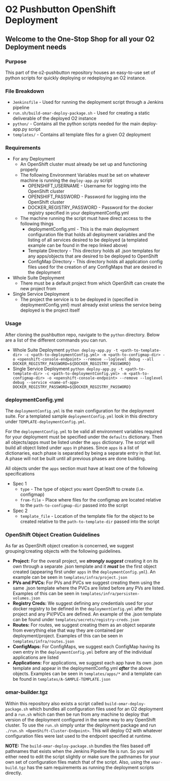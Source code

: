# O2 Pushbutton OpenShift Deployment

## Welcome to the One-Stop Shop for all your O2 Deployment needs

### Purpose
This part of the o2-pushbutton repository houses an easy-to-use set of python scripts for quickly deploying or redeploying an O2 instance.

### File Breakdown

 - `Jenkinsfile` - Used for running the deployment script through a Jenkins pipeline
 - `run.sh/build-omar-deploy-package.sh` - Used for creating a static deliverable of the deployed O2 instance
 - `python/` - Contains all the python scripts needed for the main deploy-app.py script
 - `templates/` - Contains all template files for a given O2 deployment

### Requirements

-   For any Deployment
    -   An OpenShift cluster must already be set up and functioning properly
    -   The following Environment Variables must be set on whatever machine is running the `deploy-app.py` script
        -   OPENSHIFT_USERNAME - Username for logging into the OpenShift cluster
        -   OPENSHIFT_PASSWORD - Password for logging into the OpenShift cluster
        -   DOCKER_REGISTRY_PASSWORD - Password for the docker registry specified in your deploymentConfig.yml
    -   The machine running the script must have direct access to the following things
        -   deploymentConfig.yml - This is the main deployment configuration file that holds all deployment variables and the listing of all services desired to be deployed (a templated example can be found in the repo linked above)
        -   Template Directory - This directory holds all .json templates for any apps/objects that are desired to be deployed to OpenShift
        -   ConfigMap Directory - This directory holds all application config files used for the creation of any ConfigMaps that are desired in the deployment
-   Whole Suite Deployment
    -   There must be a default project from which OpenShift can create the new project from
-   Single Service Deployment  
    -   The project the service is to be deployed in (specified in deploymentConfig.yml) must already exist unless the service being deployed is the project itself

### Usage
After cloning the pushbutton repo, navigate to the `python` directory. Below are a list of the different commands you can run.

-   Whole Suite Deployment
`python deploy-app.py -t <path-to-template-dir> -c <path-to-deploymentConfig.yml> -m <path-to-configmap-dir> -o <openshift-console-endpoint> --remove --loglevel debug --all DOCKER_REGISTRY_PASSWORD=${DOCKER_REGISTRY_PASSWORD}`
-   Single Service Deployment
`python deploy-app.py -t <path-to-template-dir> -c <path-to-deploymentConfig.yml> -m <path-to-configmap-dir> -o <openshift-console-endpoint> --remove --loglevel debug --service <name-of-app> DOCKER_REGISTRY_PASSWORD=${DOCKER_REGISTRY_PASSWORD}`

### deploymentConfig.yml
The `deploymentConfig.yml` is the main configuration for the deployment suite. For a templated sample `deploymentConfig.yml` look in this directory under `TEMPLATE-deploymentConfig.yml`.

For the `deploymentConfig.yml` to be valid all environment variables required for your deployment must be specified under the `defaults` dictionary. Then all objects/apps must be listed under the `apps` dictionary. The script will build all object listed under `apps` in phases. Since `apps` is a list of dictionaries, each phase is separated by being a separate entry in that list. A phase will not be built until all previous phases are done building.

All objects under the `apps` section must have at least one of the following specifications

 - Spec 1
	 - `type` - The type of object you want OpenShift to create (i.e. configmap)
	 - `from-file` - Place where files for the configmap are located relative to the `path-to-configmap-dir` passed into the script
 - Spec 2
	 - `template_file` - Location of the template file for the object to be created relative to the `path-to-template-dir` passed into the script

### OpenShift Object Creation Guidelines

As far as OpenShift object creation is concerned, we suggest grouping/creating objects with the following guidelines.
- **Project:**
For the overall project, we ***strongly suggest*** creating it on its own through a separate .json template and it ***must*** be the first object created (appearing first under `apps` in the `deploymentConfig.yml`). An example can be seen in `templates/infra/project.json`
- **PVs and PVCs:**
For PVs and PVCs we suggest creating them using the same .json template where the PVCs are listed before any PVs are listed. Examples of this can be seen in `templates/infra/persisten-volumes.json`
- **Registry Creds:**
We suggest defining any credentials used for your docker registry to be defined in the 	`deploymentConfig.yml` after the project and any PV/PVCs are defined. An example of the .json template can be found under `templates/secrets/registry-creds.json`
- **Routes:**
For routes, we suggest creating them as an object separate from everything else that way they are contained per deployment/project. Examples of this can be seen in `templates/infra/routes.json`
- **ConfigMaps:**
For ConfigMaps, we suggest each ConfigMap having its own entry in the `deploymentConfig.yml` before any of the individual applications are listed
- **Applications:**
For applications, we suggest each app have its own .json template and appear in the deploymentConfig.yml ***after*** the above objects. Examples can be seen in `templates/apps/*` and a template can be found in `templates/A-SAMPLE-TEMPLATE.json`

### omar-builder.tgz
Within this repository also exists a script called `build-omar-deploy-package.sh` which bundles all configuration files used for an O2 deployment and a `run.sh` which can then be run from any machine to deploy that version of the deployment configured in the same way to any OpenShift cluster. To use the `run.sh` simply untar the deployment package and run `./run.sh <OpenShift-Cluster-Endpoint>`. This will deploy O2 with whatever configuration files were last used to the endpoint specified at runtime.

**NOTE:** The `build-omar-deploy-package.sh` bundles the files based off pathnames that exists when the Jenkins Pipeline file is run. So you will either need to edit the script slightly or make sure the pathnames for your own set of configuration files match that of the script. Also, using the `omar-build.tgz` has the sam requirements as running the deployment scripts directly.